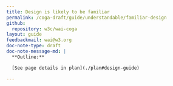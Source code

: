 ```yaml
---
title: Design is likely to be familiar
permalink: /coga-draft/guide/understandable/familiar-design
github:
  repository: w3c/wai-coga
layout: guide
feedbackmail: wai@w3.org
doc-note-type: draft
doc-note-message-md: |
  **Outline:**

  [See page details in plan](./plan#design-guide)

---
```

